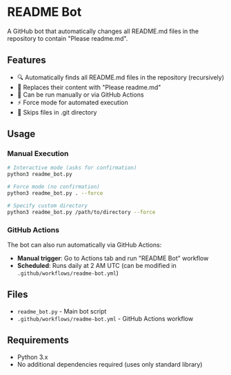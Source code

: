 # README Bot

A GitHub bot that automatically changes all README.md files in the repository to contain "Please readme.md".

## Features

- 🔍 Automatically finds all README.md files in the repository (recursively)
- 📝 Replaces their content with "Please readme.md"
- 🤖 Can be run manually or via GitHub Actions
- ⚡ Force mode for automated execution
- 🚫 Skips files in .git directory

## Usage

### Manual Execution

```bash
# Interactive mode (asks for confirmation)
python3 readme_bot.py

# Force mode (no confirmation)
python3 readme_bot.py . --force

# Specify custom directory
python3 readme_bot.py /path/to/directory --force
```

### GitHub Actions

The bot can also run automatically via GitHub Actions:

- **Manual trigger**: Go to Actions tab and run "README Bot" workflow
- **Scheduled**: Runs daily at 2 AM UTC (can be modified in `.github/workflows/readme-bot.yml`)

## Files

- `readme_bot.py` - Main bot script
- `.github/workflows/readme-bot.yml` - GitHub Actions workflow

## Requirements

- Python 3.x
- No additional dependencies required (uses only standard library)